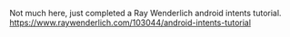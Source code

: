 Not much here, just completed a Ray Wenderlich android intents tutorial. https://www.raywenderlich.com/103044/android-intents-tutorial
